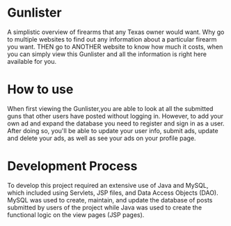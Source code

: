 # Gunlister
A simplistic overview of firearms that any Texas owner would want. Why go to multiple websites to find out any information about a particular firearm you want. THEN go to ANOTHER website to know how much it costs, when you can simply view this Gunlister and all the information is right here available for you.
# How to use
When first viewing the Gunlister,you are able to look at all the submitted guns that other users have posted without logging in. However, to add your own ad and expand the database you need to register and sign in as a user. After doing so, you'll be able to update your user info, submit ads, update and delete your ads, as well as see your ads on your profile page.
# Development Process
To develop this project required an extensive use of Java and MySQL, which included using Servlets, JSP files, and Data Access Objects (DAO). MySQL was used to create, maintain, and update the database of posts submitted by users of the project while Java was used to create the functional logic on the view pages (JSP pages).